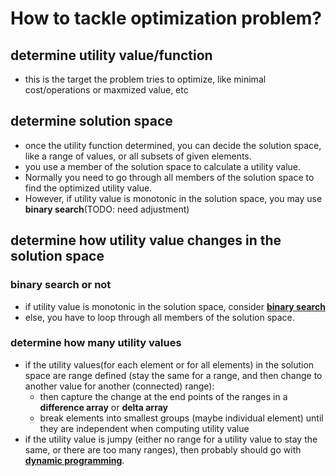 # How to tackle optimization problem?

## determine utility value/function
* this is the target the problem tries to optimize, like minimal cost/operations or maxmized value, etc

## determine solution space
* once the utility function determined, you can decide the solution space, like a range of values, or all subsets of given elements.
* you use a member of the solution space to calculate a utility value.
* Normally you need to go through all members of the solution space to find the optimized utility value.
* However, if utility value is monotonic in the solution space, you may use __binary search__(TODO: need adjustment)

## determine how utility value changes in the solution space

### binary search or not
* if utility value is monotonic in the solution space, consider __[binary search](binarySearch)__
* else, you have to loop through all members of the solution space.

### determine how many utility values
* if the utility values(for each element or for all elements) in the solution space are range defined (stay the same for a range, and then change to another value for another (connected) range):
  * then capture the change at the end points of the ranges in a __difference array__ or __delta array__
  * break elements into smallest groups (maybe individual element) until they are independent when computing utility value
* if the utility value is jumpy (either no range for a utility value to stay the same, or there are too many ranges), then probably should go with __[dynamic programming](dynamicProgramming)__.

